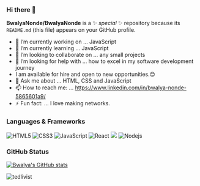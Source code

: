 ### Hi there 👋


**BwalyaNonde/BwalyaNonde** is a ✨ _special_ ✨ repository because its `README.md` (this file) appears on your GitHub profile.


- 🔭 I’m currently working on ... JavaScript
- 🌱 I’m currently learning ... JavaScript
- 👯 I’m looking to collaborate on ... any small projects
- 🤔 I’m looking for help with ... how to excel in my software development journey
- I am available for hire and open to new opportunities.😊
- 💬 Ask me about ... HTML, CSS and JavaScript
- 📫 How to reach me: ... https://www.linkedin.com/in/bwalya-nonde-5865601a9/
- ⚡ Fun fact: ... I love making networks.



### Languages & Frameworks

![HTML5](https://icongr.am/devicon/html5-original.svg?size=50&color=currentColor)
![CSS3](https://icongr.am/devicon/css3-original.svg?size=50&color=currentColor)
![JavaScript](https://icongr.am/devicon/javascript-original.svg?size=50&color=currentColor)
![React](https://icongr.am/devicon/react-original.svg?size=50&color=currentColor)
<img src="https://img.icons8.com/nolan/50/react-native.png"/>
![Nodejs](https://icongr.am/devicon/nodejs-original.svg?size=50&color=currentColor)

### GitHub Status 

[![Bwalya's GitHub stats](https://github-readme-stats.vercel.app/api?username=BwalyaNonde&show_icons=true&theme=radical)](https://github.com/BwalyaNonde/github-readme-stats)

<p><img src="https://github-readme-streak-stats.herokuapp.com/?user=BwalyaNonde&theme=radical" alt="tedlivist" /></p>
<!-- [![Top Langs](https://github-readme-stats.vercel.app/api/top-langs/?username=BwalyaNonde&theme=dracula)](https://github.com/Tchilo/github-readme-stats) -->
